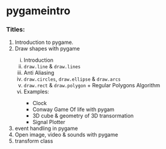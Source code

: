 # pygameintro
<html>
    <head>
    </head>
    <body>
        <h3>Titles: </h3>
        <ol>
            <li>Introduction to pygame.</li>
            <li>Draw shapes with pygame</li>
            <ol type="i">
                <li>Introduction</li>
                <li><code>draw.line</code> & <code>draw.lines</code></li>
                <li>Anti Aliasing</li>
                <li><code>draw.circles</code>, <code>draw.ellipse</code> & <code>draw.arcs</code></li>
                <li><code>draw.rect</code> & <code>draw.polygon</code> + Regular Polygons Algorithm</li>
                <li>Examples:</li>
                <ul>
                    <li>Clock </li>
                    <li>Conway Game Of life with pygam</li>
                    <li>3D cube & geometry of 3D transormation</li>
                    <li>Signal Plotter</li>
                </ul>
            </ol>
            <li>event handling in pygame</li>
            <li>Open image, video & sounds with pygame</li>
            <li>transform class</li>
        </ol>
    </body>
</html>
